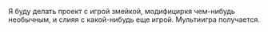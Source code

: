 Я буду делать проект с игрой змейкой, модифициркя чем-нибудь необычным, и слияя с какой-нибудь еще игрой. Мультиигра получается.
